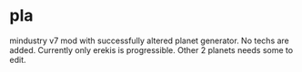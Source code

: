 # pla
mindustry v7 mod with successfully altered planet generator.  No techs are added. Currently only erekis is progressible. Other 2 planets needs some to edit.   
